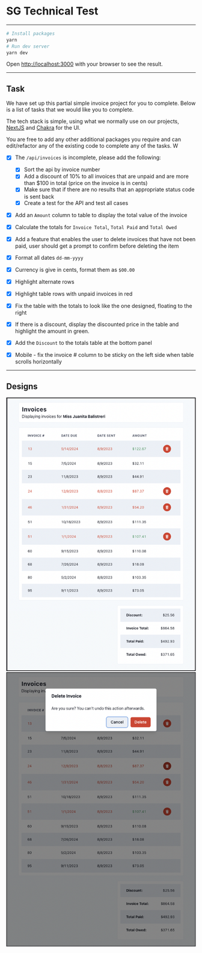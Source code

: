 # SG Technical Test

---

```bash
# Install packages
yarn
# Run dev server
yarn dev
```

Open [http://localhost:3000](http://localhost:3000) with your browser to see the result.

---

## Task

We have set up this partial simple invoice project for you to complete.
Below is a list of tasks that we would like you to complete.

The tech stack is simple, using what we normally use on our projects, [NextJS](https://nextjs.org/docs) and [Chakra](https://chakra-ui.com/docs/components) for the UI.

You are free to add any other additional packages you require and can edit/refactor any of the existing code to complete any of the tasks.
W

- [x] The `/api/invoices` is incomplete, please add the following:

  - [x] Sort the api by invoice number
  - [x] Add a discount of 10% to all invoices that are unpaid and are more than $100 in total (price on the invoice is in cents)
  - [x] Make sure that if there are no results that an appropriate status code is sent back
  - [x] Create a test for the API and test all cases

- [x] Add an `Amount` column to table to display the total value of the invoice

- [x] Calculate the totals for `Invoice Total`, `Total Paid` and `Total Owed`

- [x] Add a feature that enables the user to delete invoices that have not been paid, user should get a prompt to confirm before deleting the item

- [x] Format all dates `dd-mm-yyyy`

- [x] Currency is give in cents, format them as `$00.00`

- [x] Highlight alternate rows

- [x] Highlight table rows with unpaid invoices in red

- [x] Fix the table with the totals to look like the one designed, floating to the right

- [x] If there is a discount, display the discounted price in the table and highlight the amount in green.

- [x] Add the `Discount` to the totals table at the bottom panel

- [x] Mobile - fix the invoice # column to be sticky on the left side when table scrolls horizontally

---

## Designs

![Screenshot](./public/designs/design-invice-list.png)
![Screenshot](./public/designs/design-invice-list-delete.png)

